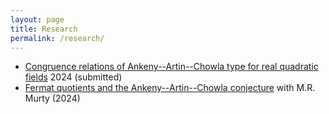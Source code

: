 ```yaml
---
layout: page
title: Research
permalink: /research/
---
```

- [Congruence relations of Ankeny--Artin--Chowla type for real quadratic fields](https://arxiv.org/abs/2410.20934) 2024 (submitted)
- [Fermat quotients and the Ankeny--Artin--Chowla conjecture](https://arxiv.org/abs/2304.02789) with M.R. Murty (2024)
